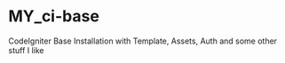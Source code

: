 MY_ci-base
==========

CodeIgniter Base Installation with Template, Assets, Auth and some other stuff I like